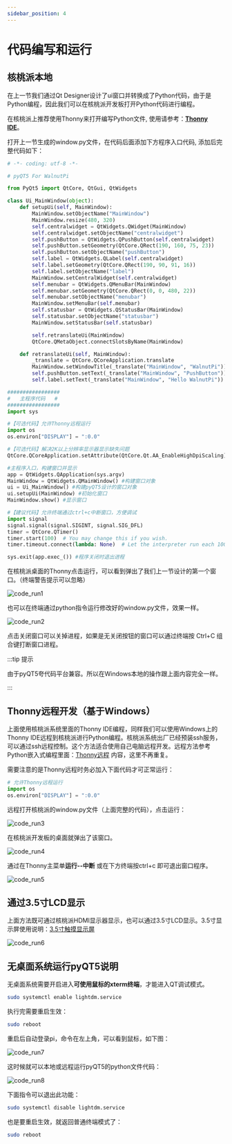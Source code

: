 ```yaml
---
sidebar_position: 4
---
```


# 代码编写和运行

## 核桃派本地

在上一节我们通过Qt Designer设计了ui窗口并转换成了Python代码，由于是Python编程，因此我们可以在核桃派开发板打开Python代码进行编程。

在核桃派上推荐使用Thonny来打开编写Python文件, 使用请参考：[**Thonny IDE**](../python/python_run#thonny-ide)。

打开上一节生成的window.py文件，在代码后面添加下方程序入口代码, 添加后完整代码如下：

```python
# -*- coding: utf-8 -*-

# pyQT5 For WalnutPi

from PyQt5 import QtCore, QtGui, QtWidgets

class Ui_MainWindow(object):
    def setupUi(self, MainWindow):
        MainWindow.setObjectName("MainWindow")
        MainWindow.resize(480, 320)
        self.centralwidget = QtWidgets.QWidget(MainWindow)
        self.centralwidget.setObjectName("centralwidget")
        self.pushButton = QtWidgets.QPushButton(self.centralwidget)
        self.pushButton.setGeometry(QtCore.QRect(190, 160, 75, 23))
        self.pushButton.setObjectName("pushButton")
        self.label = QtWidgets.QLabel(self.centralwidget)
        self.label.setGeometry(QtCore.QRect(190, 90, 91, 16))
        self.label.setObjectName("label")
        MainWindow.setCentralWidget(self.centralwidget)
        self.menubar = QtWidgets.QMenuBar(MainWindow)
        self.menubar.setGeometry(QtCore.QRect(0, 0, 480, 22))
        self.menubar.setObjectName("menubar")
        MainWindow.setMenuBar(self.menubar)
        self.statusbar = QtWidgets.QStatusBar(MainWindow)
        self.statusbar.setObjectName("statusbar")
        MainWindow.setStatusBar(self.statusbar)

        self.retranslateUi(MainWindow)
        QtCore.QMetaObject.connectSlotsByName(MainWindow)

    def retranslateUi(self, MainWindow):
        _translate = QtCore.QCoreApplication.translate
        MainWindow.setWindowTitle(_translate("MainWindow", "WalnutPi"))
        self.pushButton.setText(_translate("MainWindow", "PushButton"))
        self.label.setText(_translate("MainWindow", "Hello WalnutPi"))

#################
#   主程序代码   #
#################
import sys

#【可选代码】允许Thonny远程运行
import os
os.environ["DISPLAY"] = ":0.0"

#【可选代码】解决2K以上分辨率显示器显示缺失问题
QtCore.QCoreApplication.setAttribute(QtCore.Qt.AA_EnableHighDpiScaling)

#主程序入口，构建窗口并显示
app = QtWidgets.QApplication(sys.argv)
MainWindow = QtWidgets.QMainWindow() #构建窗口对象
ui = Ui_MainWindow() #构建pyQT5设计的窗口对象
ui.setupUi(MainWindow) #初始化窗口
MainWindow.show() #显示窗口

#【建议代码】允许终端通过ctrl+c中断窗口，方便调试
import signal
signal.signal(signal.SIGINT, signal.SIG_DFL)
timer = QtCore.QTimer()
timer.start(100)  # You may change this if you wish.
timer.timeout.connect(lambda: None)  # Let the interpreter run each 100 ms

sys.exit(app.exec_()) #程序关闭时退出进程

```

在核桃派桌面的Thonny点击运行，可以看到弹出了我们上一节设计的第一个窗口。（终端警告提示可以忽略）

![code_run1](./img/code_run/code_run1.png)

也可以在终端通过python指令运行修改好的window.py文件，效果一样。

![code_run2](./img/code_run/code_run2.png)

点击关闭窗口可以关掉进程，如果是无关闭按钮的窗口可以通过终端按 Ctrl+C 组合键打断窗口进程。

:::tip 提示

由于pyQT5夸代码平台兼容。所以在Windows本地的操作跟上面内容完全一样。

:::

## Thonny远程开发（基于Windows）

上面使用核桃派系统里面的Thonny IDE编程，同样我们可以使用Windows上的Thonny IDE远程到核桃派进行Python编程。核桃派系统出厂已经预装ssh服务，可以通过ssh远程控制。这个方法适合使用自己电脑远程开发。远程方法参考Python嵌入式编程里面：[Thonny远程](../python/python_run#thonny-远程连接基于windows) 内容，这里不再重复。

需要注意的是Thonny远程时务必加入下面代码才可正常运行：

```python
# 允许Thonny远程运行
import os
os.environ["DISPLAY"] = ":0.0"
```

远程打开核桃派的window.py文件（上面完整的代码），点击运行：

![code_run3](./img/code_run/code_run3.png)

在核桃派开发板的桌面就弹出了该窗口。

![code_run4](./img/code_run/code_run4.png)

通过在Thonny主菜单**运行--中断** 或在下方终端按ctrl+c 即可退出窗口程序。

![code_run5](./img/code_run/code_run5.png)


## 通过3.5寸LCD显示

上面方法既可通过核桃派HDMI显示器显示，也可以通过3.5寸LCD显示。3.5寸显示屏使用说明：[3.5寸触摸显示屏](../os_software/3.5_LCD.md)

![code_run6](./img/code_run/code_run6.png)

## 无桌面系统运行pyQT5说明

无桌面系统需要开启进入**可使用鼠标的xterm终端**，才能进入QT调试模式。

```bash
sudo systemctl enable lightdm.service
```

执行完需要重启生效：
```bash
sudo reboot
```

重启后自动登录pi，命令在左上角，可以看到鼠标，如下图：

![code_run7](./img/code_run/code_run7.png)

这时候就可以本地或远程运行pyQT5的python文件代码：

![code_run8](./img/code_run/code_run8.png)

下面指令可以退出此功能：
```bash
sudo systemctl disable lightdm.service
```

也是要重启生效，就返回普通终端模式了：
```bash
sudo reboot
```